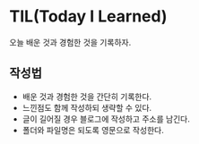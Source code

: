 # TIL(Today I Learned)
오늘 배운 것과 경험한 것을 기록하자.

## 작성법

* 배운 것과 경험한 것을 간단히 기록한다.
* 느낀점도 함께 작성하되 생략할 수 있다.
* 글이 길어질 경우 블로그에 작성하고 주소를 남긴다.
* 폴더와 파일명은 되도록 영문으로 작성한다.
